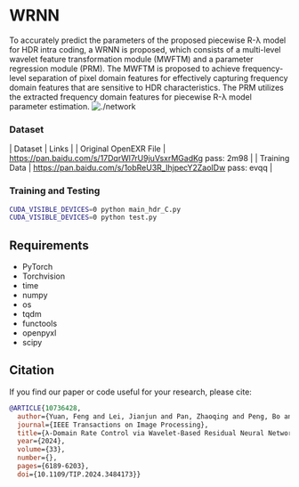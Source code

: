 # WRNN
To accurately predict the parameters of the proposed piecewise
R-λ model for HDR intra coding, a WRNN is proposed,
which consists of a multi-level wavelet feature transformation
module (MWFTM) and a parameter regression module
(PRM). The MWFTM is proposed to achieve frequency-level
separation of pixel domain features for effectively capturing
frequency domain features that are sensitive to HDR characteristics.
The PRM utilizes the extracted frequency domain
features for piecewise R-λ model parameter estimation.
![./network](https://github.com/TJU-Videocoding/WRNN/blob/main/WRNN/network.jpg)

### Dataset
| Dataset               | Links                                                       |
| Original OpenEXR File | https://pan.baidu.com/s/17DqrWl7rU9juVsxrMGadKg  pass: 2m98 |
| Training Data         | https://pan.baidu.com/s/1obReU3R_IhjpecY2ZaoIDw  pass: evqq |

### Training and Testing
```bash
CUDA_VISIBLE_DEVICES=0 python main_hdr_C.py
CUDA_VISIBLE_DEVICES=0 python test.py
```

## Requirements
- PyTorch
- Torchvision
- time
- numpy
- os
- tqdm
- functools
- openpyxl
- scipy


## Citation

If you find our paper or code useful for your research, please cite:

```BibTex
@ARTICLE{10736428,
  author={Yuan, Feng and Lei, Jianjun and Pan, Zhaoqing and Peng, Bo and Xie, Haoran},
  journal={IEEE Transactions on Image Processing}, 
  title={λ-Domain Rate Control via Wavelet-Based Residual Neural Network for VVC HDR Intra Coding}, 
  year={2024},
  volume={33},
  number={},
  pages={6189-6203},
  doi={10.1109/TIP.2024.3484173}}
```